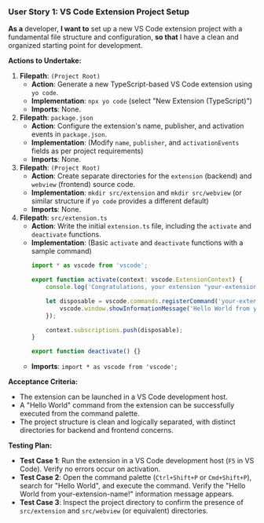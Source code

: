 ### User Story 1: VS Code Extension Project Setup

**As a** developer, **I want to** set up a new VS Code extension project with a fundamental file structure and configuration, **so that** I have a clean and organized starting point for development.

**Actions to Undertake:**
1.  **Filepath**: `(Project Root)`
    -   **Action**: Generate a new TypeScript-based VS Code extension using `yo code`.
    -   **Implementation**: `npx yo code` (select "New Extension (TypeScript)")
    -   **Imports**: None.
2.  **Filepath**: `package.json`
    -   **Action**: Configure the extension's name, publisher, and activation events in `package.json`.
    -   **Implementation**: (Modify `name`, `publisher`, and `activationEvents` fields as per project requirements)
    -   **Imports**: None.
3.  **Filepath**: `(Project Root)`
    -   **Action**: Create separate directories for the `extension` (backend) and `webview` (frontend) source code.
    -   **Implementation**: `mkdir src/extension` and `mkdir src/webview` (or similar structure if `yo code` provides a different default)
    -   **Imports**: None.
4.  **Filepath**: `src/extension.ts`
    -   **Action**: Write the initial `extension.ts` file, including the `activate` and `deactivate` functions.
    -   **Implementation**: (Basic `activate` and `deactivate` functions with a sample command)
        ```typescript
        import * as vscode from 'vscode';

        export function activate(context: vscode.ExtensionContext) {
            console.log('Congratulations, your extension "your-extension-name" is now active!');

            let disposable = vscode.commands.registerCommand('your-extension-name.helloWorld', () => {
                vscode.window.showInformationMessage('Hello World from your-extension-name!');
            });

            context.subscriptions.push(disposable);
        }

        export function deactivate() {}
        ```
    -   **Imports**: `import * as vscode from 'vscode';`

**Acceptance Criteria:**
-   The extension can be launched in a VS Code development host.
-   A "Hello World" command from the extension can be successfully executed from the command palette.
-   The project structure is clean and logically separated, with distinct directories for backend and frontend concerns.

**Testing Plan:**
-   **Test Case 1**: Run the extension in a VS Code development host (`F5` in VS Code). Verify no errors occur on activation.
-   **Test Case 2**: Open the command palette (`Ctrl+Shift+P` or `Cmd+Shift+P`), search for "Hello World", and execute the command. Verify the "Hello World from your-extension-name!" information message appears.
-   **Test Case 3**: Inspect the project directory to confirm the presence of `src/extension` and `src/webview` (or equivalent) directories.
